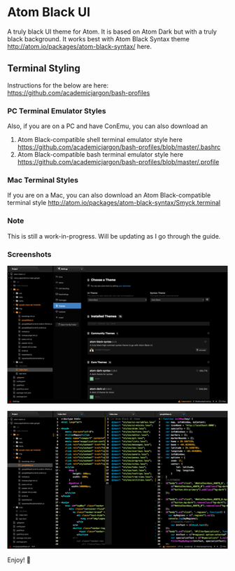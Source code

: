 # Atom Black UI
A truly black UI theme for Atom. It is based on Atom Dark but with a truly black background. It works best with Atom Black Syntax theme http://atom.io/packages/atom-black-syntax/ here.

## Terminal Styling ##
Instructions for the below are here: https://github.com/academicjargon/bash-profiles

### PC Terminal Emulator Styles ###
Also, if you are on a PC and have ConEmu, you can also download an
1. Atom Black-compatible shell terminal emulator style here https://github.com/academicjargon/bash-profiles/blob/master/.bashrc
2. Atom Black-compatible bash terminal emulator style here https://github.com/academicjargon/bash-profiles/blob/master/.profile

### Mac Terminal Styles ###
If you are on a Mac, you can also download an Atom Black-compatible terminal style http://atom.io/packages/atom-black-syntax/Smyck.terminal

### Note ###
This is still a work-in-progress. Will be updating as I go through the guide.

### Screenshots ###
![Atom Black UI Screenshot 1](https://raw.githubusercontent.com/academicjargon/pictures/master/atom-black-ui.png)

![Atom Black UI Screenshot 2](https://raw.githubusercontent.com/academicjargon/pictures/master/atom-black-ui2.png)

Enjoy! 🚀

